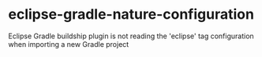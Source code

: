 # eclipse-gradle-nature-configuration
Eclipse Gradle buildship plugin is not reading the 'eclipse' tag configuration when importing a new Gradle project
